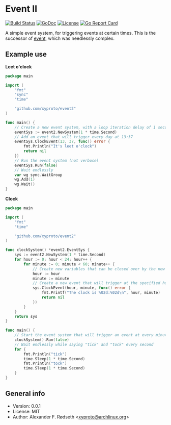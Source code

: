 # Event II

[![Build Status](https://travis-ci.com/xyproto/event2.svg?branch=master)](https://travis-ci.com/xyproto/event2) [![GoDoc](https://godoc.org/github.com/xyproto/event2?status.svg)](https://godoc.org/github.com/xyproto/event2) [![License](https://img.shields.io/badge/license-MIT-green.svg?style=flat)](https://raw.githubusercontent.com/xyproto/event2/master/LICENSE) [![Go Report Card](https://goreportcard.com/badge/github.com/xyproto/event2)](https://goreportcard.com/report/github.com/xyproto/event2)

A simple event system, for triggering events at certain times. This is the successor of [event](https://github.com/xyproto/event), which was needlessly complex.

## Example use

**Leet o'clock**

```go
package main

import (
	"fmt"
	"sync"
	"time"

	"github.com/xyproto/event2"
)

func main() {
	// Create a new event system, with a loop iteration delay of 1 second
	eventSys := event2.NewSystem(1 * time.Second)
	// Add an event that will trigger every day at 13:37
	eventSys.ClockEvent(13, 37, func() error {
		fmt.Println("It's leet o'clock")
		return nil
	})
	// Run the event system (not verbose)
	eventSys.Run(false)
	// Wait endlessly
	var wg sync.WaitGroup
	wg.Add(1)
	wg.Wait()
}
```

**Clock**

```go
package main

import (
	"fmt"
	"time"

	"github.com/xyproto/event2"
)

func clockSystem() *event2.EventSys {
	sys := event2.NewSystem(1 * time.Second)
	for hour := 0; hour < 24; hour++ {
		for minute := 0; minute < 60; minute++ {
			// Create new variables that can be closed over by the new function below
			hour := hour
			minute := minute
			// Create a new event that will trigger at the specified hour and minute
			sys.ClockEvent(hour, minute, func() error {
				fmt.Printf("The clock is %02d:%02d\n", hour, minute)
				return nil
			})
		}
	}
	return sys
}

func main() {
	// Start the event system that will trigger an event at every minute
	clockSystem().Run(false)
	// Wait endlessly while saying "tick" and "tock" every second
	for {
		fmt.Println("tick")
		time.Sleep(1 * time.Second)
		fmt.Println("tock")
		time.Sleep(1 * time.Second)
	}
}
```

## General info

* Version: 0.0.1
* License: MIT
* Author: Alexander F. Rødseth &lt;xyproto@archlinux.org&gt;
